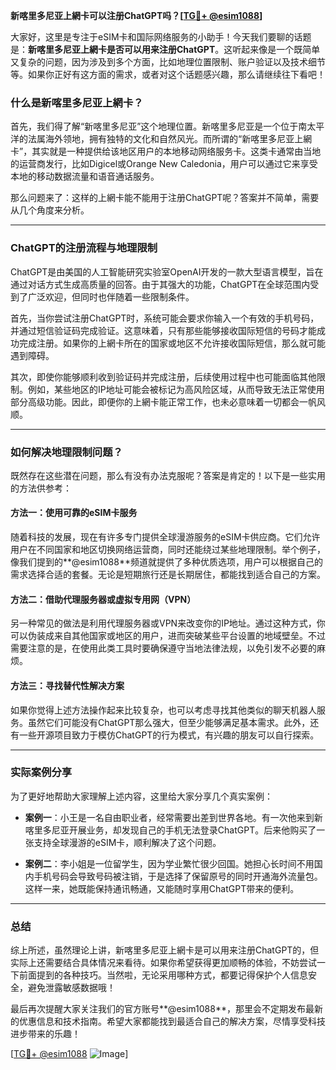 **新喀里多尼亚上網卡可以注册ChatGPT吗？[[TG💪+ @esim1088](https://t.me/s/esim1088)]**

大家好，这里是专注于eSIM卡和国际网络服务的小助手！今天我们要聊的话题是：**新喀里多尼亚上網卡是否可以用来注册ChatGPT**。这听起来像是一个既简单又复杂的问题，因为涉及到多个方面，比如地理位置限制、账户验证以及技术细节等。如果你正好有这方面的需求，或者对这个话题感兴趣，那么请继续往下看吧！

### 什么是新喀里多尼亚上網卡？

首先，我们得了解“新喀里多尼亚”这个地理位置。新喀里多尼亚是一个位于南太平洋的法属海外领地，拥有独特的文化和自然风光。而所谓的“新喀里多尼亚上網卡”，其实就是一种提供给该地区用户的本地移动网络服务卡。这类卡通常由当地的运营商发行，比如Digicel或Orange New Caledonia，用户可以通过它来享受本地的移动数据流量和语音通话服务。

那么问题来了：这样的上網卡能不能用于注册ChatGPT呢？答案并不简单，需要从几个角度来分析。

---

### ChatGPT的注册流程与地理限制

ChatGPT是由美国的人工智能研究实验室OpenAI开发的一款大型语言模型，旨在通过对话方式生成高质量的回答。由于其强大的功能，ChatGPT在全球范围内受到了广泛欢迎，但同时也伴随着一些限制条件。

首先，当你尝试注册ChatGPT时，系统可能会要求你输入一个有效的手机号码，并通过短信验证码完成验证。这意味着，只有那些能够接收国际短信的号码才能成功完成注册。如果你的上網卡所在的国家或地区不允许接收国际短信，那么就可能遇到障碍。

其次，即使你能够顺利收到验证码并完成注册，后续使用过程中也可能面临其他限制。例如，某些地区的IP地址可能会被标记为高风险区域，从而导致无法正常使用部分高级功能。因此，即便你的上網卡能正常工作，也未必意味着一切都会一帆风顺。

---

### 如何解决地理限制问题？

既然存在这些潜在问题，那么有没有办法克服呢？答案是肯定的！以下是一些实用的方法供参考：

#### 方法一：使用可靠的eSIM卡服务
随着科技的发展，现在有许多专门提供全球漫游服务的eSIM卡供应商。它们允许用户在不同国家和地区切换网络运营商，同时还能绕过某些地理限制。举个例子，像我们提到的**@esim1088**频道就提供了多种优质选项，用户可以根据自己的需求选择合适的套餐。无论是短期旅行还是长期居住，都能找到适合自己的方案。

#### 方法二：借助代理服务器或虚拟专用网（VPN）
另一种常见的做法是利用代理服务器或VPN来改变你的IP地址。通过这种方式，你可以伪装成来自其他国家或地区的用户，进而突破某些平台设置的地域壁垒。不过需要注意的是，在使用此类工具时要确保遵守当地法律法规，以免引发不必要的麻烦。

#### 方法三：寻找替代性解决方案
如果你觉得上述方法操作起来比较复杂，也可以考虑寻找其他类似的聊天机器人服务。虽然它们可能没有ChatGPT那么强大，但至少能够满足基本需求。此外，还有一些开源项目致力于模仿ChatGPT的行为模式，有兴趣的朋友可以自行探索。

---

### 实际案例分享

为了更好地帮助大家理解上述内容，这里给大家分享几个真实案例：

- **案例一**：小王是一名自由职业者，经常需要出差到世界各地。有一次他来到新喀里多尼亚开展业务，却发现自己的手机无法登录ChatGPT。后来他购买了一张支持全球漫游的eSIM卡，顺利解决了这个问题。
  
- **案例二**：李小姐是一位留学生，因为学业繁忙很少回国。她担心长时间不用国内手机号码会导致号码被注销，于是选择了保留原号的同时开通海外流量包。这样一来，她既能保持通讯畅通，又能随时享用ChatGPT带来的便利。

---

### 总结

综上所述，虽然理论上讲，新喀里多尼亚上網卡是可以用来注册ChatGPT的，但实际上还需要结合具体情况来看待。如果你希望获得更加顺畅的体验，不妨尝试一下前面提到的各种技巧。当然啦，无论采用哪种方式，都要记得保护个人信息安全，避免泄露敏感数据哦！

最后再次提醒大家关注我们的官方账号**@esim1088**，那里会不定期发布最新的优惠信息和技术指南。希望大家都能找到最适合自己的解决方案，尽情享受科技进步带来的乐趣！

[[TG💪+ @esim1088](https://t.me/s/esim1088) ![Image](https://i.postimg.cc/4NQfJmqS/Snipaste-2025-05-13-00-14-12.png)]
